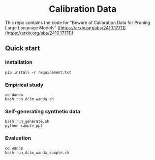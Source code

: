 <div align="center">
<h1>Calibration Data</h1>
</div>

This repo contains the code for "Beware of Calibration Data for Pruning Large Language Models" ([https://arxiv.org/abs/2410.17711](https://arxiv.org/abs/2410.17711))

## Quick start
### Installation
```
pip install -r requirement.txt
```

### Empirical study
```
cd Wanda
bash run_dclm_wanda.sh
```

### Self-generating synthetic data
```
bash run_generate.sh
python sample_ppl
```

### Evaluation
```
cd Wanda
bash run_dclm_wanda_sample.sh
```
